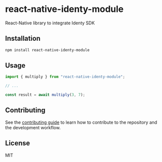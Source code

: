 # react-native-identy-module

React-Native library to integrate Identy SDK

## Installation

```sh
npm install react-native-identy-module
```

## Usage

```js
import { multiply } from "react-native-identy-module";

// ...

const result = await multiply(3, 7);
```

## Contributing

See the [contributing guide](CONTRIBUTING.md) to learn how to contribute to the repository and the development workflow.

## License

MIT
